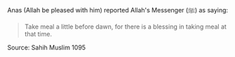 Anas (Allah be pleased with him) reported Allah's Messenger (ﷺ) as saying:

>Take meal a little before dawn, for there is a blessing in taking meal at that time.

Source: Sahih Muslim 1095

